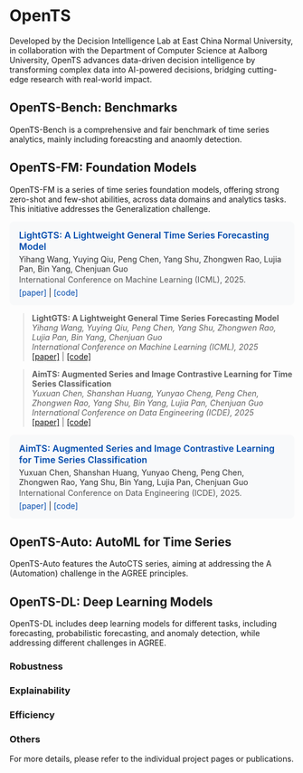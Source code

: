 # OpenTS
Developed by the Decision Intelligence Lab at East China Normal University, in collaboration with the Department of Computer Science at Aalborg University, OpenTS advances data-driven decision intelligence by transforming complex data into AI-powered decisions, bridging cutting-edge research with real-world impact.

## OpenTS-Bench: Benchmarks
OpenTS-Bench is a comprehensive and fair benchmark of time series analytics, mainly including foreacsting and anaomly detection. 

## OpenTS-FM: Foundation Models
OpenTS-FM is a series of time series foundation models, offering strong zero-shot and few-shot abilities, across data domains and analytics tasks.  This initiative addresses the Generalization challenge.


<div style="background-color:#f8f9fa; padding: 1em 1.2em; border-radius: 8px; margin: 1em 0;">

<p style="font-weight:600; color:#004aad; font-size:16px; margin:0;">
LightGTS: A Lightweight General Time Series Forecasting Model
</p>
<p style="margin:4px 0 2px 0; color:#333;">
Yihang Wang, Yuying Qiu, Peng Chen, Yang Shu, Zhongwen Rao, Lujia Pan, Bin Yang, Chenjuan Guo
</p>
<p style="margin:2px 0 6px 0; color:#555;">
International Conference on Machine Learning (ICML), 2025.
</p>
<p style="margin:0;">
<a href="https://icml.cc/virtual/2025/poster/44879" style="color:#004aad; text-decoration:none;">[paper]</a> | 
<a href="https://github.com/decisionintelligence/LightGTS" style="color:#004aad; text-decoration:none;">[code]</a>
</p>
</div>





> **LightGTS: A Lightweight General Time Series Forecasting Model**  
> *Yihang Wang, Yuying Qiu, Peng Chen, Yang Shu, Zhongwen Rao, Lujia Pan, Bin Yang, Chenjuan Guo*  
> *International Conference on Machine Learning (ICML), 2025*  
> [[paper]](https://icml.cc/virtual/2025/poster/44879) | [[code]](https://github.com/decisionintelligence/LightGTS)


> **AimTS: Augmented Series and Image Contrastive Learning for Time Series Classification**  
> *Yuxuan Chen, Shanshan Huang, Yunyao Cheng, Peng Chen, Zhongwen Rao, Yang Shu, Bin Yang, Lujia Pan, Chenjuan Guo*  
> *International Conference on Data Engineering (ICDE), 2025*  
> [[paper]](https://ieeexplore.ieee.org/document/11113179) | [[code]](https://github.com/decisionintelligence/AimTS)




<div style="background-color:#f8f9fa; padding: 1em 1.2em; border-radius: 8px; margin: 1em 0;">

<p style="font-weight:600; color:#004aad; font-size:16px; margin:0;">
AimTS: Augmented Series and Image Contrastive Learning for Time Series Classification
</p>
<p style="margin:4px 0 2px 0; color:#333;">
Yuxuan Chen, Shanshan Huang, Yunyao Cheng, Peng Chen, Zhongwen Rao, Yang Shu, Bin Yang, Lujia Pan, Chenjuan Guo
</p>
<p style="margin:2px 0 6px 0; color:#555;">
International Conference on Data Engineering (ICDE), 2025.
</p>
<p style="margin:0;">
<a href="https://ieeexplore.ieee.org/document/11113179" style="color:#004aad; text-decoration:none;">[paper]</a> | 
<a href="https://github.com/decisionintelligence/AimTS" style="color:#004aad; text-decoration:none;">[code]</a>
</p>
</div>



## OpenTS-Auto: AutoML for Time Series
OpenTS-Auto features the AutoCTS series, aiming at addressing the A (Automation) challenge in the AGREE principles.

## OpenTS-DL: Deep Learning Models

OpenTS-DL includes deep learning models for different tasks, including forecasting, probabilistic forecasting, and anomaly detection, while addressing different challenges in AGREE.

### Robustness

### Explainability

### Efficiency

### Others


For more details, please refer to the individual project pages or publications.
